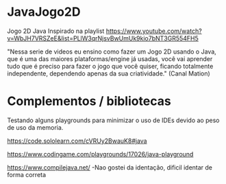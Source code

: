 # JavaJogo2D
Jogo 2D Java
Inspirado na playlist https://www.youtube.com/watch?v=WbJH7VRSZeE&list=PLlW3qrNjsvBwUmUk9kio7bNT3GR554FH5

"Nessa serie de videos eu ensino como fazer um Jogo 2D usando o Java, que é uma das maiores plataformas/engine já usadas, você vai aprender tudo que é preciso para fazer o jogo que você quiser, ficando totalmente independente, dependendo apenas da sua criatividade."
(Canal Mation)

# Complementos / bibliotecas

Testando alguns playgrounds para minimizar o uso de IDEs devido ao peso de uso da memoria.

https://code.sololearn.com/cVRUy2BwauK8#java

https://www.codingame.com/playgrounds/17026/java-playground

https://www.compilejava.net/
-Nao gostei da identação, dificil identar de forma correta
